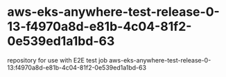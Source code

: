 # aws-eks-anywhere-test-release-0-13-f4970a8d-e81b-4c04-81f2-0e539ed1a1bd-63
repository for use with E2E test job aws-eks-anywhere-test-release-0-13:f4970a8d-e81b-4c04-81f2-0e539ed1a1bd-63
